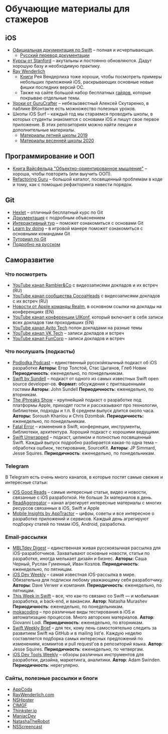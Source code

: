 # Обучающие материалы для стажеров

## iOS 

* [Официальная документация по Swift](https://swift.org/documentation/) – полная и исчерпывающая. 
  * [Русский перевод документации](http://swiftbook.ru/doc)
* [Курсы от Stanford](https://itunes.apple.com/ru/course/developing-ios-11-apps-with-swift/id1309275316) – акутальны и постоянно обновляются. Дадут хорошую базу и необходимую практику. 
* [Ray Wenderlich](https://www.raywenderlich.com/)
  * [Книги](https://store.raywenderlich.com/ios) Рея Вендерлиха тоже хороши, чтобы посмотреть примеры небольших приложений iOS, раскрывающих основные новые фишки последних версий ОС. 
  * Также на сайте большой набор бесплатных [гайдов](https://store.raywenderlich.com/ios), которые покрываю отдельные темы. 
* [Уроки от GuruCrafter](https://vk.com/iosdevcourse) – небезызвестный Алексей Скутаренко, в паблике ВКонтакте есть можножество полезных уроков. 
* Школы iOS Surf – каждый год мы стараемся проводить школы, в которых студенты знакомятся с основами iOS и пишут свое первое приложение. В этих репозиториях можно найти лекции и дополнительные материалы. 
  * [Материалы летней школы 2019](https://github.com/surfstudio/iOSSummerSchool)
  * [Материалы весенней школы 2020](https://github.com/surfstudio/iOSSpringSchool2020)

## Программирование и ООП

* [Книга Вайсфельда "Объектно-ориентированное мышление"](https://www.ozon.ru/context/detail/id/26036833/) – хороша, чтобы повторить (или выучить ООП).
* [Refactoring Guru](https://refactoring.guru/refactoring/catalog) – большой каталог, посвященный проблемам в коде и тому, как с помощью рефакторинга навести порядок. 

## Git

* [Hexlet](https://ru.hexlet.io/courses/intro_to_git) – отличный бесплатный курс по Git  
* [Документация](https://git-scm.com/docs) с подробным объяснением 
* [Интерактивный тур](https://githowto.com/ru) – поможет ознакомиться с основами Git
* [Learn by doing](https://try.github.io/) – в игровой манере поможет ознакомиться с основными командами Git
* [Туториал по Git](https://www.tutorialspoint.com/git/)
* [Подробно на русском](https://habr.com/ru/post/342116/)

## Саморазвитие

### Что посмотреть

* [YouTube канал Rambler&Co](https://www.youtube.com/channel/UCbSp3qd2_KqahfeOKN3WOrQ) с видеозаписями докладов и их встреч (RU)
* [YouTube канал сообщества CocoaHeads](https://www.youtube.com/channel/UCPZtkJkHv_3pPC0veurLQ6Q) с видеозаписями докладов с их встреч (RU)
* [Новости от Apple команды Realm](https://academy.realm.io/section/apple/), в основном ссылки на доклады на конференциях (EN)
* [YouTube канал конференции UIKonf](https://www.youtube.com/user/UIKonf/feed), который включает в себя записи всех докладов там проходивших (EN)
* [YouTube канал Avito Tech](https://www.youtube.com/channel/UCO2w0cpl1wxygHjQH6eEfEg) полон докладами на разные темы
* [YouTube канал VK Tech](https://www.youtube.com/channel/UCcDIhc6mz8EtmxRSvgYYrzg) – записи докладов и встреч 
* [YouTube канал FunCorp](https://www.youtube.com/channel/UCxefbirKEpPrqo6AmHEHP1A) – записи докладов и встреч 

### Что послушать (подкасты)

* [Podlodka Podcast](https://itunes.apple.com/us/podcast/podlodka-podcast/id1209828744?mt=2) – единственный русскойязычный подкаст об iOS разработке
  **Авторы**: Егор Толстой, Стас Цыганов, Глеб Новик
  **Периодичность**: еженедельно, по понедельникам.
* [Swift by Sundell](https://itunes.apple.com/ru/podcast/swift-by-sundell/id1267161825?l=en&mt=2) – подкаст от одного из самых известных Swift open source developer-ов. 
  **Формат:** обсуждения с приглашенными гостями 
  **Авторы**: John Sundell 
  **Периодичность:** еженедельно, по вторникам. 
* [The iPhreaks Show](http://iphreaksshow.com/) – крупнейший подкаст о разработке под платформы Apple, приходят гости и рассказывают про технологии, библиотеки, подходы и т.п. В среднем выпуск длится около часа. 
  **Авторы:** Soroush Khanlou и Chris Dzombak.
  **Периодичность:** еженедельно, по понедельникам.
* [Fatal Error](https://fatalerror.fm/) – изменения в Swift, конфернеции, инструменты, библиотеки, архитектура. Хороший подкаст с хорошими ведущими.
* [Swift Unwrapped](https://itunes.apple.com/us/podcast/swift-unwrapped/id1209817203) – подкаст, целиком и полностью посвященный Swift. Каждый выпуск подробно разбирается какая-то одна тема – обработка ошбиок, тестирование, SourceKit.
  **Авторы**: JP Simmard, Jesse Squires.
  **Периодичность**: еженедельно, по понедельникам.

### Telegram 

В Telegram есть очень много каналов, в которые постят самые свежие и интересные статьи: 

* [iOS Good Reads](https://t.me/iosgr) – самые интересные статьи, видео и новости, связанные с iOS разработкой. Не больше 3х материалов в день. 
* [ReadAggregator](https://t.me/readaggregator) – канал агрегирует интересные материалы с многих ресурсов связанных в iOS, Swift и Apple 
* [Mobile Insights by AppTractor](https://t.me/apptractor) – цифры, советы и все интересное о разработке приложений и сервисов. Каждый день агрегируют подборку статей по темам iOS, Android, разработка. 

### Email-рассылки

* [MBLTdev Digest](http://digest.mbltdev.ru/) – единственная живая русскоязычная рассылка для iOS-разработчиков. Захватывают основные новости, статьи по разработке, иногда мелькает дизайн и бизнес. 
  **Авторы:** Саша Черный, Руслан Гуменный, Иван Козлов.
  **Периодичность**: еженедельно, по пятницам.
* [iOS Dev Weekly](https://iosdevweekly.com/) – самая известная iOS-рассылка в мире. Обязательна для подписки любому уважающему себя разработчику.
  **Авторы**: Dave Verwer и компания.
  **Периодичность**: еженедельно, по пятницам.
* [This Week in Swift](https://swiftnews.curated.co/) – все, что как-то связано со Swift — и мобильная разработка, и back-end, и вакансии.
  **Автор**: Natasha Murashev
  **Периодичность**: еженедельно, по понедельникам.
* [mokacoding](http://www.mokacoding.com/#subscribe) – про различные виды тестирования в iOS и автоматизацию процессов. Много авторских материалов.
  **Автор**: Giovanni Lodi.
  **Периодичность**: еженедельно, по вторникам.
* [Swift Weekly Brief](https://swiftweekly.github.io/) – для тех, кому лень самостоятельно следить за развитием Swift на GitHub и в mailing list’е. Каждую неделю составляется подборка самых интересных предложений по изменениям, коммитов и pull request’ов в репозиторий языка.
  **Автор**: Jesse Squires.
  **Периодичность**: еженедельно, по четвергам.
* [iOS Dev Tools Weekly](https://iosdev.tools/) – обзоры различных инструментов для разработки, дизайна, маркетинга, аналитики.
  **Автор**: Adam Swinden.
  **Периодичность**: нерегулярно.

### Сайты, полезные рассылки и блоги

* [AppCoda](http://www.appcoda.com/)
* [RayWenderlich.com](https://www.raywenderlich.com/)
* [NSHipster](http://nshipster.com/)
* [CIMGF](http://www.cimgf.com/)
* [Thinkster.io](https://thinkster.io/a-better-way-to-learn-swift) 
* [ManiacDev](https://maniacdev.com/) 
* [NatashaTheRobot](https://www.natashatherobot.com/)
* [NSScreencast](http://nsscreencast.com/episodes)